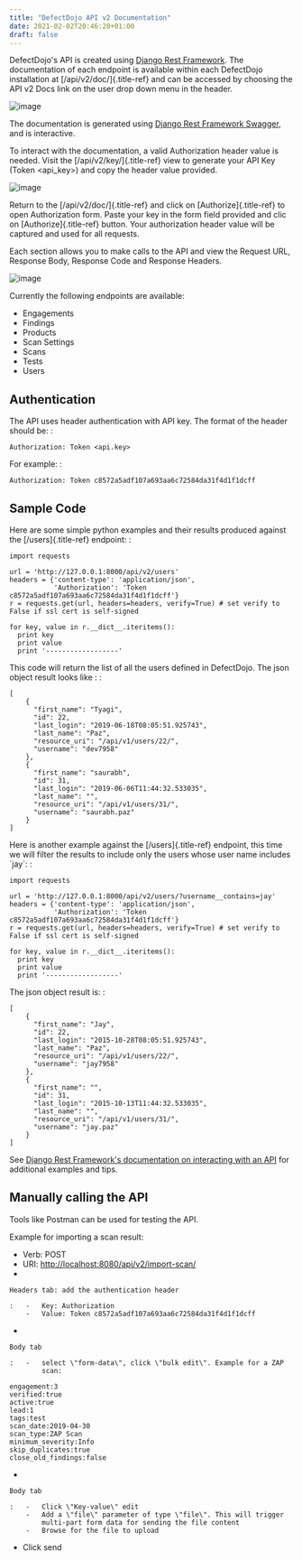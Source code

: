 ```yaml
---
title: "DefectDojo API v2 Documentation"
date: 2021-02-02T20:46:28+01:00
draft: false
---
```



DefectDojo\'s API is created using [Django Rest
Framework](http://www.django-rest-framework.org/). The documentation of
each endpoint is available within each DefectDojo installation at
[/api/v2/doc/]{.title-ref} and can be accessed by choosing the API v2
Docs link on the user drop down menu in the header.

![image](../../images/api_v2_1.png)

The documentation is generated using [Django Rest Framework
Swagger](https://marcgibbons.com/django-rest-swagger/), and is
interactive.

To interact with the documentation, a valid Authorization header value
is needed. Visit the [/api/v2/key/]{.title-ref} view to generate your
API Key (Token \<api\_key\>) and copy the header value provided.

![image](../../images/api_v2_2.png)

Return to the [/api/v2/doc/]{.title-ref} and click on
[Authorize]{.title-ref} to open Authorization form. Paste your key in
the form field provided and clic on [Authorize]{.title-ref} button. Your
authorization header value will be captured and used for all requests.

Each section allows you to make calls to the API and view the Request
URL, Response Body, Response Code and Response Headers.

![image](../../images/api_v2_3.png)

Currently the following endpoints are available:

-   Engagements
-   Findings
-   Products
-   Scan Settings
-   Scans
-   Tests
-   Users

Authentication
--------------

The API uses header authentication with API key. The format of the
header should be: :

    Authorization: Token <api.key>

For example: :

    Authorization: Token c8572a5adf107a693aa6c72584da31f4d1f1dcff

Sample Code
-----------

Here are some simple python examples and their results produced against
the [/users]{.title-ref} endpoint: :

    import requests

    url = 'http://127.0.0.1:8000/api/v2/users'
    headers = {'content-type': 'application/json',
               'Authorization': 'Token c8572a5adf107a693aa6c72584da31f4d1f1dcff'}
    r = requests.get(url, headers=headers, verify=True) # set verify to False if ssl cert is self-signed

    for key, value in r.__dict__.iteritems():
      print key
      print value
      print '------------------'

This code will return the list of all the users defined in DefectDojo.
The json object result looks like : :

    [
        {
          "first_name": "Tyagi",
          "id": 22,
          "last_login": "2019-06-18T08:05:51.925743",
          "last_name": "Paz",
          "resource_uri": "/api/v1/users/22/",
          "username": "dev7958"
        },
        {
          "first_name": "saurabh",
          "id": 31,
          "last_login": "2019-06-06T11:44:32.533035",
          "last_name": "",
          "resource_uri": "/api/v1/users/31/",
          "username": "saurabh.paz"
        }
    ]

Here is another example against the [/users]{.title-ref} endpoint, this
time we will filter the results to include only the users whose user
name includes \`jay\`: :

    import requests

    url = 'http://127.0.0.1:8000/api/v2/users/?username__contains=jay'
    headers = {'content-type': 'application/json',
               'Authorization': 'Token c8572a5adf107a693aa6c72584da31f4d1f1dcff'}
    r = requests.get(url, headers=headers, verify=True) # set verify to False if ssl cert is self-signed

    for key, value in r.__dict__.iteritems():
      print key
      print value
      print '------------------'

The json object result is: :

    [
        {
          "first_name": "Jay",
          "id": 22,
          "last_login": "2015-10-28T08:05:51.925743",
          "last_name": "Paz",
          "resource_uri": "/api/v1/users/22/",
          "username": "jay7958"
        },
        {
          "first_name": "",
          "id": 31,
          "last_login": "2015-10-13T11:44:32.533035",
          "last_name": "",
          "resource_uri": "/api/v1/users/31/",
          "username": "jay.paz"
        }
    ]

See [Django Rest Framework\'s documentation on interacting with an
API](http://www.django-rest-framework.org/topics/api-clients/) for
additional examples and tips.

Manually calling the API
------------------------

Tools like Postman can be used for testing the API.

Example for importing a scan result:

-   Verb: POST
-   URI: <http://localhost:8080/api/v2/import-scan/>
-   

    Headers tab: add the authentication header

    :   -   Key: Authorization
        -   Value: Token c8572a5adf107a693aa6c72584da31f4d1f1dcff

-   

    Body tab

    :   -   select \"form-data\", click \"bulk edit\". Example for a ZAP
            scan:

<!-- -->

    engagement:3
    verified:true
    active:true
    lead:1
    tags:test
    scan_date:2019-04-30
    scan_type:ZAP Scan
    minimum_severity:Info
    skip_duplicates:true
    close_old_findings:false

-   

    Body tab

    :   -   Click \"Key-value\" edit
        -   Add a \"file\" parameter of type \"file\". This will trigger
            multi-part form data for sending the file content
        -   Browse for the file to upload

-   Click send
